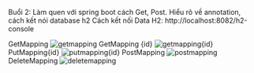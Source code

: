 Buổi 2: Làm quen với spring boot cách Get, Post. Hiểu rõ về annotation, cách kết nói database h2
Cách kết nối Data H2: http://localhost:8082/h2-console

GetMapping 
![getmapping](https://github.com/TranDangHoaiNam/TranDangHoaiNam_SpringBoot/assets/99946468/0d559e72-4454-4cc9-9e3c-df7ca4ab5f84)
GetMapping {id}
![getmapping{id}](https://github.com/TranDangHoaiNam/TranDangHoaiNam_SpringBoot/assets/99946468/2396de5a-1713-485c-9d90-f82f36b27a48)
PutMapping{id}
![putmapping{id}](https://github.com/TranDangHoaiNam/TranDangHoaiNam_SpringBoot/assets/99946468/3acb176f-a9b1-4829-b9c3-1be1f752e2ba)
PostMapping
![postmapping](https://github.com/TranDangHoaiNam/TranDangHoaiNam_SpringBoot/assets/99946468/62a60298-0f01-488f-84e0-d855a0d937f8)
DeleteMapping
![deletemapping](https://github.com/TranDangHoaiNam/TranDangHoaiNam_SpringBoot/assets/99946468/9e593b5d-d7ac-456d-bc3f-0dc2aca12787)

